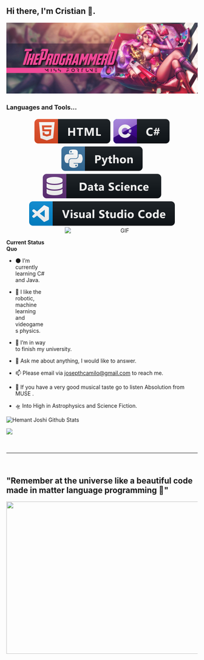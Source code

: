 ## Hi there, I'm Cristian 🐉.

<p align="center">
  <img src="https://github.com/TheProgrammerD/TheProgrammerD/blob/main/TheProgrammerD.jpg">
  
</p>



### Languages and Tools...

<p align="center">
 <img src="https://raw.githubusercontent.com/8bithemant/8bithemant/master/svg/dev/languages/html.svg" alt="Twitter" style="vertical-align:top; margin:4px"><img src="https://raw.githubusercontent.com/8bithemant/8bithemant/master/svg/dev/languages/csharp.svg"alt="Twitter" style="vertical-align:top; margin:4px"><img src="https://raw.githubusercontent.com/8bithemant/8bithemant/master/svg/dev/languages/python.svg" alt="Twitter" style="vertical-align:top; margin:4px"><img src="https://raw.githubusercontent.com/8bithemant/8bithemant/master/svg/dev/misc/datascience.svg" alt="Twitter" style="vertical-align:top; margin:4px"><img src="https://raw.githubusercontent.com/8bithemant/8bithemant/master/svg/dev/tools/visualstudio_code.svg" alt="Twitter" style="vertical-align:top; margin:4px">

<br />
<img style="vertical-align:middle;margin:0px 50px" align="right" height="300" width="300" alt="GIF" src="https://thumbs.gfycat.com/TotalThornyAfricanhornbill-size_restricted.gif" />
<br />

**Current Status Quo**

- 🌑 I’m currently learning C# and Java.
- 🤖 I like the robotic, machine learning and videogames physics.
- 🎸 I’m in way to finish my university.
- 💬 Ask me about anything, I would like to answer.
- 📫 Please email via josepthcamilo@gmail.com to reach me.

- 🚀  If you have a very good musical taste go to listen Absolution from MUSE .
- 🛸 Into High in Astrophysics and Science Fiction.


![Hemant Joshi Github Stats](https://github-readme-stats.vercel.app/api?username=TheProgrammerD&show_icons=true&title_color=fff&icon_color=79ff97&text_color=9f9f9f&bg_color=151515)

![](https://visitor-badge.glitch.me/badge?page_id=TheProgrammerD.TheProgrammerD)

<br />

*************

<br />



## "Remember at the universe like a beautiful code made in matter language programming 🌌"

<p align="center">
  <img height="400" width="600" src="https://images.fineartamerica.com/images-medium-large-5/boy-looking-through-telescope-mark-garlickscience-photo-library.jpg">
</p>
